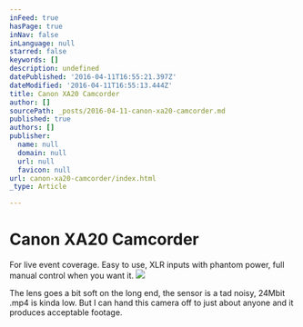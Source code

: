 ```yaml
---
inFeed: true
hasPage: true
inNav: false
inLanguage: null
starred: false
keywords: []
description: undefined
datePublished: '2016-04-11T16:55:21.397Z'
dateModified: '2016-04-11T16:55:13.444Z'
title: Canon XA20 Camcorder
author: []
sourcePath: _posts/2016-04-11-canon-xa20-camcorder.md
published: true
authors: []
publisher:
  name: null
  domain: null
  url: null
  favicon: null
url: canon-xa20-camcorder/index.html
_type: Article

---
```

# Canon XA20 Camcorder

For live event coverage. Easy to use, XLR inputs with phantom power, full manual control when you want it. ![](https://the-grid-user-content.s3-us-west-2.amazonaws.com/ad1eec13-4eff-4da4-b453-9581ac75577a.jpg)

The lens goes a bit soft on the long end, the sensor is a tad noisy, 24Mbit .mp4 is kinda low. But I can hand this camera off to just about anyone and it produces acceptable footage.